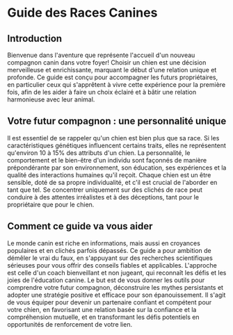 # Guide des Races Canines

## Introduction

Bienvenue dans l'aventure que représente l'accueil d'un nouveau compagnon canin dans votre foyer! Choisir un chien est une décision merveilleuse et enrichissante, marquant le début d'une relation unique et profonde. Ce guide est conçu pour accompagner les futurs propriétaires, en particulier ceux qui s'apprêtent à vivre cette expérience pour la première fois, afin de les aider à faire un choix éclairé et à bâtir une relation harmonieuse avec leur animal.

## Votre futur compagnon : une personnalité unique

Il est essentiel de se rappeler qu'un chien est bien plus que sa race. Si les caractéristiques génétiques influencent certains traits, elles ne représentent qu'environ 10 à 15% des attributs d'un chien. La personnalité, le comportement et le bien-être d'un individu sont façonnés de manière prépondérante par son environnement, son éducation, ses expériences et la qualité des interactions humaines qu'il reçoit. Chaque chien est un être sensible, doté de sa propre individualité, et c'il est crucial de l'aborder en tant que tel. Se concentrer uniquement sur des clichés de race peut conduire à des attentes irréalistes et à des déceptions, tant pour le propriétaire que pour le chien.

## Comment ce guide va vous aider

Le monde canin est riche en informations, mais aussi en croyances populaires et en clichés parfois dépassés. Ce guide a pour ambition de démêler le vrai du faux, en s'appuyant sur des recherches scientifiques sérieuses pour vous offrir des conseils fiables et applicables. L'approche est celle d'un coach bienveillant et non jugeant, qui reconnaît les défis et les joies de l'éducation canine. Le but est de vous donner les outils pour comprendre votre futur compagnon, déconstruire les mythes persistants et adopter une stratégie positive et efficace pour son épanouissement. Il s'agit de vous équiper pour devenir un partenaire confiant et compétent pour votre chien, en favorisant une relation basée sur la confiance et la compréhension mutuelle, et en transformant les défis potentiels en opportunités de renforcement de votre lien. 